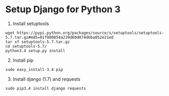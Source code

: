 Setup Django for Python 3
=========================

1. Install setuptools

```
wget https://pypi.python.org/packages/source/s/setuptools/setuptools-5.7.tar.gz#md5=81f980854a239d60d074d6ba052e21ed
tar xf setuptools-5.7.tar.gz
cd setuptools-5.7/
python3.4 setup.py install
```

2. Install pip

```
sudo easy_install-3.4 pip
```

3. Install django (1.7) and requests

```
sudo pip3.4 install django requests
```

